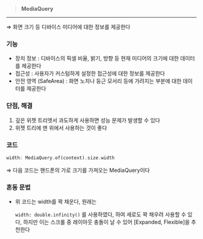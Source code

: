 > **MediaQuery**
> 

---

⇒ 화면 크기 등 디바이스 미디어에 대한 정보를 제공한다

### 기능

- 장치 정보 : 디바이스의 픽셀 비율, 밝기, 방향 등 현재 미디어의 크기에 대한 데이터를 제공한다
- 접근성 : 사용자가 커스텀하게 설정한 접근성에 대한 정보를 제공한다
- 안전 영역 (SafeArea) : 화면 노치나 둥근 모서리 등에 가려지는 부분에 대한 데이터를 제공한다

### 단점, 해결

1. 깊은 위젯 트리엣서 과도하게 사용하면 성능 문제가 발생할 수 있다
2. 위젯 트리에 맨 위에서 사용하는 것이 좋다

### 코드

```dart
width: MediaQuery.of(context).size.width
```

⇒ 다음 코드는 핸드폰의 가로 크기를 가져오는 MediaQuery이다

### 혼동 문법

- 위 코드는 width를 꽉 채운다, 원래는
    
    `width: double.infinity()` 를 사용하였다, 하여 세로도 꽉 채우려 사용할 수 있다, 하지만 이는 스크롤 중 레이아웃 충돌이 날 수 있어 [Expanded, Flexible]을 추천한다
